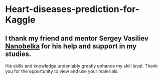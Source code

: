 # Heart-diseases-prediction-for-Kaggle  

## I thank my friend and mentor **Sergey Vasiliev** [Nanobelka](https://github.com/Nanobelka) for his help and support in my studies.  
His skills and knowledge undeniably greatly enhance my skill level. Thank you for the opportunity to view and use your materials.  
